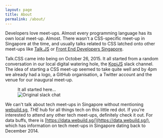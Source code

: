 ```yaml
---
layout: page
title: About
permalink: /about/
---
```


Developers love meet-ups. Almost every programming language has its own local meet-up. Almost. There wasn't a CSS-specific meet-up in Singapore at the time, and usually talks related to CSS latched onto other meet-ups like [Talk.JS](http://www.meetup.com/Singapore-JS/) or [Front End Developers Singapore](http://feds.strikingly.com/).

Talk.CSS came into being on October 26, 2015. It all started from a random conversation in our local digital watering hole, the [KopiJS](http://kopijs.org/) slack channel. The idea of starting a CSS meet-up seemed to take quite well and by 4pm we already had a logo, a GitHub organisation, a Twitter account and the venue for our inaugural meet-up.

<figure>
    <figcaption>It all started here...</figcaption>
    <img src="{{ site.url }}/img/about-origin.jpeg" srcset="{{ site.url }}/img/about-origin@2x.jpg 2x" alt="Original slack chat"/>
</figure>

We can't talk about tech meet-ups in Singapore without mentioning [webuild.sg](https://webuild.sg/), *THE* hub for all things tech on this little red dot. If you're interested to attend any other tech meet-ups, definitely check it out. For data buffs, there is [https://data.webuild.sg/](https://data.webuild.sg/), which has information on tech meet-ups in Singapore dating back to December 2014.
